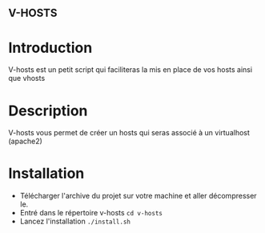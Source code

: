 ## V-HOSTS
# Introduction
V-hosts est un petit script qui faciliteras la mis en place de vos hosts ainsi que vhosts
# Description
V-hosts vous permet de créer un hosts qui seras associé à un virtualhost (apache2) 
# Installation
- Télécharger l'archive du projet sur votre machine et aller décompresser le.
- Entré dans le répertoire v-hosts
<code>cd v-hosts</code>
- Lancez l'installation
<code>./install.sh </code>
